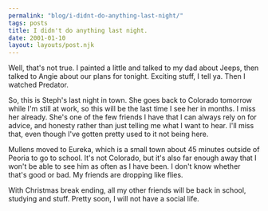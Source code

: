 ```yaml
---
permalink: "blog/i-didnt-do-anything-last-night/"
tags: posts
title: I didn't do anything last night.
date: 2001-01-10
layout: layouts/post.njk
---
```


Well, that's not true. I painted a little and talked to my dad about Jeeps, then talked to Angie about our plans for tonight. Exciting stuff, I tell ya. Then I watched Predator.

So, this is Steph's last night in town. She goes back to Colorado tomorrow while I'm still at work, so this will be the last time I see her in months. I miss her already. She's one of the few friends I have that I can always rely on for advice, and honesty rather than just telling me what I want to hear. I'll miss that, even though I've gotten pretty used to it not being here.

Mullens moved to Eureka, which is a small town about 45 minutes outside of Peoria to go to school. It's not Colorado, but it's also far enough away that I won't be able to see him as often as I have been. I don't know whether that's good or bad. My friends are dropping like flies.

With Christmas break ending, all my other friends will be back in school, studying and stuff. Pretty soon, I will not have a social life.